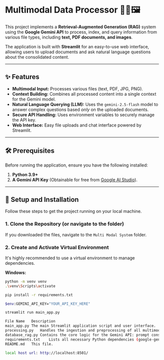# Multimodal Data Processor 🧠📄🖼️

This project implements a **Retrieval-Augmented Generation (RAG)** system using the **Google Gemini API** to process, index, and query information from various file types, including **text, PDF documents, and images**.

The application is built with **Streamlit** for an easy-to-use web interface, allowing users to upload documents and ask natural language questions about the consolidated content.

---

## ✨ Features

* **Multimodal Input:** Processes various files (text, PDF, JPG, PNG).
* **Context Building:** Combines all processed content into a single context for the Gemini model.
* **Natural Language Querying (LLM):** Uses the `gemini-2.5-flash` model to answer complex questions based *only* on the uploaded documents.
* **Secure API Handling:** Uses environment variables to securely manage the API key.
* **Web Interface:** Easy file uploads and chat interface powered by Streamlit.

---

## 🛠️ Prerequisites

Before running the application, ensure you have the following installed:

1.  **Python 3.9+**
2.  **A Gemini API Key** (Obtainable for free from [Google AI Studio](https://ai.google.dev/gemini-api/docs/api-key)).

---

## 🚀 Setup and Installation

Follow these steps to get the project running on your local machine.

### 1. Clone the Repository (or navigate to the folder)

If you downloaded the files, navigate to the `Multi Modal System` folder.

### 2. Create and Activate Virtual Environment

It's highly recommended to use a virtual environment to manage dependencies.

**Windows:**
```bash
python -m venv venv
.\venv\Scripts\activate

pip install -r requirements.txt

$env:GEMINI_API_KEY="YOUR_API_KEY_HERE"

streamlit run main_app.py

File Name	Description
main_app.py	The main Streamlit application script and user interface.
processing.py	Handles the ingestion and preprocessing of all multimodal file types (PDF text extraction, image loading).
database_rag.py	Contains the core logic for the Gemini API: prompt construction, context assembly, and answer generation (RAG pipeline).
requirements.txt	Lists all necessary Python dependencies (google-genai, streamlit, pypdf, etc.).
README.md	This file.

local host url: http://localhost:8501/
